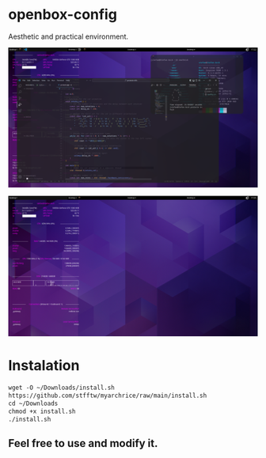 # openbox-config
Aesthetic and practical environment.


![alt text](https://github.com/stfftw/myarchrice/raw/main/Photos/Desktop%201_001.png)

![alt text](https://github.com/stfftw/myarchrice/raw/main/Photos/Desktop%201_002.png)
# Instalation
```
wget -O ~/Downloads/install.sh https://github.com/stfftw/myarchrice/raw/main/install.sh
cd ~/Downloads
chmod +x install.sh
./install.sh
```

## Feel free to use and modify it.
